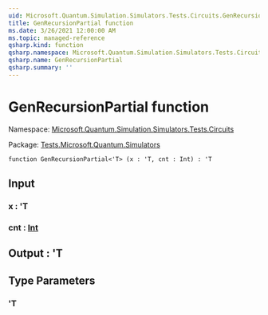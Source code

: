 ```yaml
---
uid: Microsoft.Quantum.Simulation.Simulators.Tests.Circuits.GenRecursionPartial
title: GenRecursionPartial function
ms.date: 3/26/2021 12:00:00 AM
ms.topic: managed-reference
qsharp.kind: function
qsharp.namespace: Microsoft.Quantum.Simulation.Simulators.Tests.Circuits
qsharp.name: GenRecursionPartial
qsharp.summary: ''
---
```


# GenRecursionPartial function

Namespace: [Microsoft.Quantum.Simulation.Simulators.Tests.Circuits](xref:Microsoft.Quantum.Simulation.Simulators.Tests.Circuits)

Package: [Tests.Microsoft.Quantum.Simulators](https://nuget.org/packages/Tests.Microsoft.Quantum.Simulators)




```qsharp
function GenRecursionPartial<'T> (x : 'T, cnt : Int) : 'T
```


## Input

### x : 'T




### cnt : [Int](xref:microsoft.quantum.lang-ref.int)





## Output : 'T



## Type Parameters

### 'T

